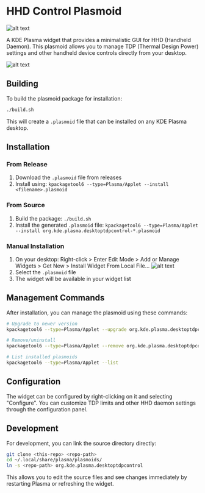 # HHD Control Plasmoid

![alt text](https://i.imgur.com/pxDZ3mH.png)

A KDE Plasma widget that provides a minimalistic GUI for HHD (Handheld Daemon). This plasmoid allows you to manage TDP (Thermal Design Power) settings and other handheld device controls directly from your desktop.

![alt text](https://i.imgur.com/JiLI78g.png)

## Building

To build the plasmoid package for installation:

```bash
./build.sh
```

This will create a `.plasmoid` file that can be installed on any KDE Plasma desktop.

## Installation

### From Release
1. Download the `.plasmoid` file from releases
2. Install using: `kpackagetool6 --type=Plasma/Applet --install <filename>.plasmoid`

### From Source
1. Build the package: `./build.sh`
2. Install the generated `.plasmoid` file: `kpackagetool6 --type=Plasma/Applet --install org.kde.plasma.desktoptdpcontrol-*.plasmoid`

### Manual Installation
1. On your desktop: Right-click > Enter Edit Mode > Add or Manage Widgets > Get New > Install Widget From Local File...
   ![alt text](https://i.imgur.com/FEWM2Hj.png)
2. Select the `.plasmoid` file
3. The widget will be available in your widget list

## Management Commands

After installation, you can manage the plasmoid using these commands:

```bash
# Upgrade to newer version
kpackagetool6 --type=Plasma/Applet --upgrade org.kde.plasma.desktoptdpcontrol-*.plasmoid

# Remove/uninstall
kpackagetool6 --type=Plasma/Applet --remove org.kde.plasma.desktoptdpcontrol

# List installed plasmoids  
kpackagetool6 --type=Plasma/Applet --list
```

## Configuration

The widget can be configured by right-clicking on it and selecting "Configure". You can customize TDP limits and other HHD daemon settings through the configuration panel.

## Development

For development, you can link the source directory directly:

```bash
git clone <this-repo> <repo-path>
cd ~/.local/share/plasma/plasmoids/
ln -s <repo-path> org.kde.plasma.desktoptdpcontrol
```

This allows you to edit the source files and see changes immediately by restarting Plasma or refreshing the widget.
